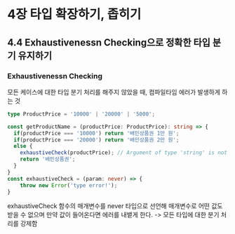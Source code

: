 # 4장 타입 확장하기, 좁히기
## 4.4 Exhaustivenessn Checking으로 정확한 타입 분기 유지하기

### Exhaustivenessn Checking   
모든 케이스에 대한 타입 분기 처리를 해주지 않았을 때, 컴파일타임 에러가 발생하게 하는 것   

```ts
type ProductPrice = '10000' | '20000' | '5000';

const getProductName = (productPrice: ProductPrice): string => {
  if(productPrice === '10000') return '배민상품권 1만 원';
  if(productPrice === '20000') return '배민상품권 2만 원';
  else {
    exhaustiveCheck(productPrice); // Argument of type 'string' is not assignable to parameter of type 'never'.
    return '배민상품권';
  }
}
const exhaustiveCheck = (param: never) => {
    throw new Error('type error!');
}
```
exhaustiveCheck 함수의 매개변수를 never 타입으로 선언해 매개변수로 어떤 값도 받을 수 없으며 만약 값이 들어온다면 에러를 내뱉게 한다. -> 모든 타입에 대한 분기 처리를 강제함   
